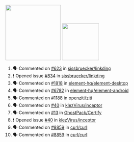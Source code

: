 <a href="https://github.com/bestrocker221"><img src="https://github-readme-stats-sigma-five.vercel.app/api?username=bestrocker221&count_private=true&theme=dark" height="180" /></a> <a href="https://github.com/bestrocker221"><img src="https://github-readme-stats-sigma-five.vercel.app/api/top-langs/?username=bestrocker221&langs_count=8&theme=dark&hide=tex,java,html,css&layout=compact" height="120" /></a>


<!--START_SECTION:activity--> 
1. 🗣 Commented on [#623](https://github.com/sissbruecker/linkding/issues/623#issuecomment-2360092113) in [sissbruecker/linkding](https://github.com/sissbruecker/linkding)
2. ❗ Opened issue [#834](https://github.com/sissbruecker/linkding/issues/834) in [sissbruecker/linkding](https://github.com/sissbruecker/linkding)
3. 🗣 Commented on [#1818](https://github.com/element-hq/element-desktop/issues/1818#issuecomment-2283406499) in [element-hq/element-desktop](https://github.com/element-hq/element-desktop)
4. 🗣 Commented on [#6782](https://github.com/element-hq/element-android/issues/6782#issuecomment-2259732066) in [element-hq/element-android](https://github.com/element-hq/element-android)
5. 🗣 Commented on [#1188](https://github.com/openziti/ziti/issues/1188#issuecomment-2050600835) in [openziti/ziti](https://github.com/openziti/ziti)
6. 🗣 Commented on [#40](https://github.com/klezVirus/inceptor/issues/40) in [klezVirus/inceptor](https://github.com/klezVirus/inceptor)
7. 🗣 Commented on [#13](https://github.com/GhostPack/Certify/issues/13) in [GhostPack/Certify](https://github.com/GhostPack/Certify)
8. ❗️ Opened issue [#40](https://github.com/klezVirus/inceptor/issues/40) in [klezVirus/inceptor](https://github.com/klezVirus/inceptor)
9. 🗣 Commented on [#8859](https://github.com/curl/curl/issues/8859) in [curl/curl](https://github.com/curl/curl)
10. 🗣 Commented on [#8859](https://github.com/curl/curl/issues/8859) in [curl/curl](https://github.com/curl/curl)
<!--END_SECTION:activity-->
